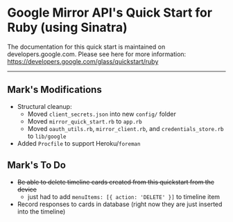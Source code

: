 Google Mirror API's Quick Start for Ruby (using Sinatra)
====

The documentation for this quick start is maintained on developers.google.com.
Please see here for more information:
https://developers.google.com/glass/quickstart/ruby

___________


Mark's Modifications
---
- Structural cleanup:
  - Moved `client_secrets.json` into new `config/` folder
  - Moved `mirror_quick_start.rb` to `app.rb`
  - Moved `oauth_utils.rb`, `mirror_client.rb`, and `credentials_store.rb` to `lib/google` 
- Added `Procfile` to support Heroku/`foreman`


Mark's To Do
---
- ~~Be able to delete timeline cards created from this quickstart from the device~~
  - just had to add `menuItems: [{ action: 'DELETE' }]` to timeline item
- Record responses to cards in database (right now they are just inserted into the timeline)
